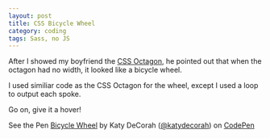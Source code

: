 ```yaml
---
layout: post
title: CSS Bicycle Wheel
category: coding
tags: Sass, no JS
---
```


After I showed my boyfriend the [CSS Octagon](octagon.html), he pointed out that when the octagon had no width, it looked like a bicycle wheel.

I used similiar code as the CSS Octagon for the wheel, except I used a loop to output each spoke.

Go on, give it a hover!

<p data-height="400" data-theme-id="97" data-slug-hash="lJjIH" data-user="katydecorah" data-default-tab="result" class='codepen'>See the Pen <a href='http://codepen.io/katydecorah/pen/lJjIH'>Bicycle Wheel</a> by Katy DeCorah (<a href='http://codepen.io/katydecorah'>@katydecorah</a>) on <a href='http://codepen.io'>CodePen</a></p>